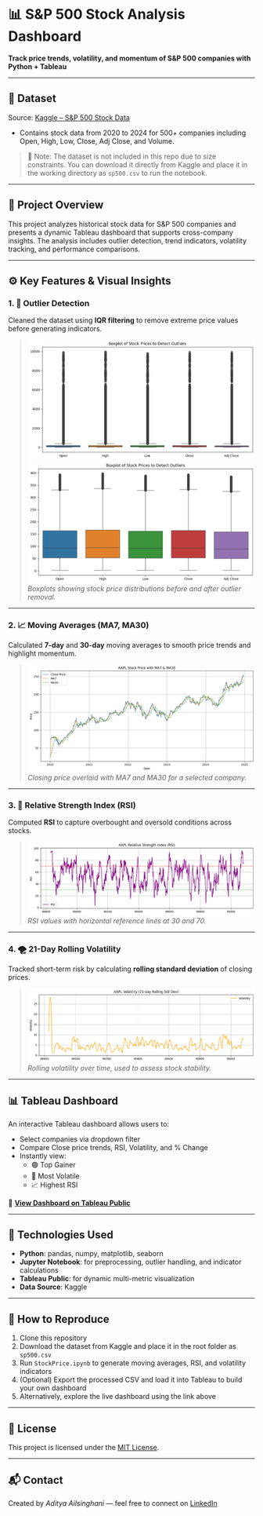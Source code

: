 # 📊 S&P 500 Stock Analysis Dashboard  
**Track price trends, volatility, and momentum of S&P 500 companies with Python + Tableau**

---

## 📁 Dataset  
Source: [Kaggle – S&P 500 Stock Data](https://www.kaggle.com/datasets/keehyung/mit5742-sp500-stock-value-dataset)  
- Contains stock data from 2020 to 2024 for 500+ companies including Open, High, Low, Close, Adj Close, and Volume.

> 📌 Note: The dataset is not included in this repo due to size constraints. You can download it directly from Kaggle and place it in the working directory as `sp500.csv` to run the notebook.

---

## 🧪 Project Overview  

This project analyzes historical stock data for S&P 500 companies and presents a dynamic Tableau dashboard that supports cross-company insights. The analysis includes outlier detection, trend indicators, volatility tracking, and performance comparisons.

---

## ⚙️ Key Features & Visual Insights

### 1. 🧼 Outlier Detection  
Cleaned the dataset using **IQR filtering** to remove extreme price values before generating indicators.  

> ![Boxplot](images/boxplot0.png)  
> ![Boxplot After IQR](images/boxplot1.png)  
> *Boxplots showing stock price distributions before and after outlier removal.*

---

### 2. 📈 Moving Averages (MA7, MA30)  
Calculated **7-day** and **30-day** moving averages to smooth price trends and highlight momentum.

> ![Close Price with MA](images/close.png)  
> *Closing price overlaid with MA7 and MA30 for a selected company.*

---

### 3. 💪 Relative Strength Index (RSI)  
Computed **RSI** to capture overbought and oversold conditions across stocks.

> ![RSI Chart](images/rsi.png)  
> *RSI values with horizontal reference lines at 30 and 70.*

---

### 4. 🌪️ 21-Day Rolling Volatility  
Tracked short-term risk by calculating **rolling standard deviation** of closing prices.

> ![Volatility Plot](images/volatility.png)  
> *Rolling volatility over time, used to assess stock stability.*

---

## 📊 Tableau Dashboard  

An interactive Tableau dashboard allows users to:
- Select companies via dropdown filter
- Compare Close price trends, RSI, Volatility, and % Change
- Instantly view:
  - 🟢 Top Gainer  
  - 🔴 Most Volatile  
  - 📈 Highest RSI  

🔗 **[View Dashboard on Tableau Public](https://public.tableau.com/app/profile/aditya.ailsnghani/viz/SP500Dashboard_17481212663870/Dashboard1)**

---

## 🧰 Technologies Used  
- **Python**: pandas, numpy, matplotlib, seaborn  
- **Jupyter Notebook**: for preprocessing, outlier handling, and indicator calculations  
- **Tableau Public**: for dynamic multi-metric visualization  
- **Data Source**: Kaggle

---

## 🚀 How to Reproduce  
1. Clone this repository  
2. Download the dataset from Kaggle and place it in the root folder as `sp500.csv`  
3. Run `StockPrice.ipynb` to generate moving averages, RSI, and volatility indicators  
4. (Optional) Export the processed CSV and load it into Tableau to build your own dashboard  
5. Alternatively, explore the live dashboard using the link above

---

## 📎 License  
This project is licensed under the [MIT License](License).

---

## 📬 Contact  
Created by *Aditya Ailsinghani* — feel free to connect on [LinkedIn](https://www.linkedin.com/in/aditya-ailsinghani/)
